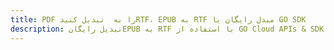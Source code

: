 ---title: PDF را به  تبدیل کنیدRTF، EPUB به RTF مبدل رایگان یا GO SDKdescription: تبدیل رایگانEPUB به RTF با استفاده از GO Cloud APIs & SDK همچنین اسناد PDF را در Cloud ایجاد، ویرایش و رندر کنید.---